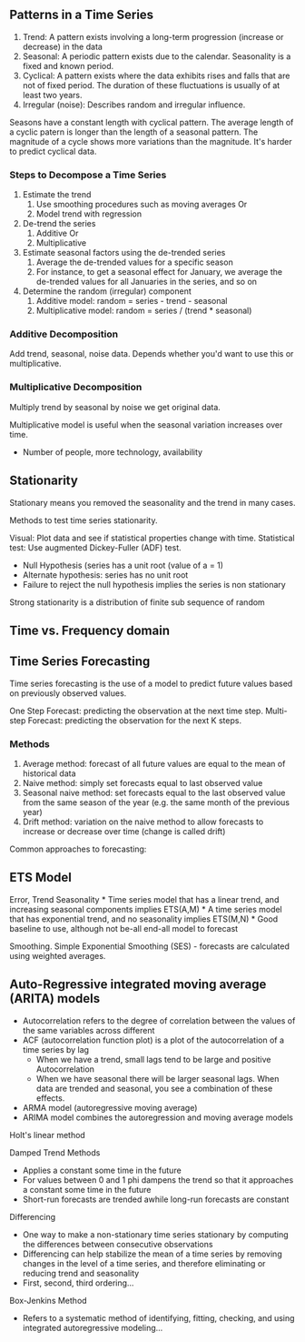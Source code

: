## Patterns in a Time Series

1. Trend: A pattern exists involving a long-term progression (increase or decrease) in the data
2. Seasonal: A periodic pattern exists due to the calendar. Seasonality is a fixed and known period.
3. Cyclical: A pattern exists where the data exhibits rises and falls that are not of fixed period. The duration of these fluctuations is usually of at least two years.
4. Irregular (noise): Describes random and irregular influence.

Seasons have a constant length with cyclical pattern. The average length of a cyclic patern is longer than the length of a seasonal pattern. The magnitude of a cycle shows more variations than the magnitude. It's harder to predict cyclical data.

### Steps to Decompose a Time Series

1. Estimate the trend
	1. Use smoothing procedures such as moving averages Or
	2. Model trend with regression
2. De-trend the series
	1. Additive Or
	2. Multiplicative
3. Estimate seasonal factors using the de-trended series
	1. Average the de-trended values for a specific season
	2. For instance, to get a seasonal effect for January, we average the de-trended values for all Januaries in the series, and so on
4. Determine the random (irregular) component
	1. Additive model: random = series - trend - seasonal
	2. Multiplicative model: random = series / (trend * seasonal)

### Additive Decomposition

Add trend, seasonal, noise data. Depends whether you'd want to use this or multiplicative.
### Multiplicative Decomposition

Multiply trend by seasonal by noise we get original data.

Multiplicative model is useful when the seasonal variation increases over time.
* Number of people, more technology, availability
## Stationarity

Stationary means you removed the seasonality and the trend in many cases.

Methods to test time series stationarity.

Visual: Plot data and see if statistical properties change with time.
Statistical test: Use augmented Dickey-Fuller (ADF) test.
* Null Hypothesis (series has a unit root (value of a = 1)
* Alternate hypothesis: series has no unit root
* Failure to reject the null hypothesis implies the series is non stationary

Strong stationarity is a distribution of finite sub sequence of random 

## Time vs. Frequency domain

## Time Series Forecasting

Time series forecasting is the use of a model to predict future values based on previously observed values.

One Step Forecast: predicting the observation at the next time step.
Multi-step Forecast: predicting the observation for the next K steps.


### Methods

1. Average method: forecast of all future values are equal to the mean of historical data
2. Naive method: simply set forecasts equal to last observed value
3. Seasonal naive method: set forecasts equal to the last observed value from the same season of the year (e.g. the same month of the previous year)
4. Drift method:  variation on the naive method to allow forecasts to increase or decrease over time (change is called drift)

Common approaches to forecasting:

## ETS Model

Error, Trend Seasonality
	* Time series model that has a linear trend, and increasing seasonal components implies ETS(A,M)
	* A time series model that has exponential trend, and no seasonality implies ETS(M,N)
	* Good baseline to use, although not be-all end-all model to forecast

Smoothing. Simple Exponential Smoothing (SES) - forecasts are calculated using weighted averages.

## Auto-Regressive integrated moving average (ARITA) models

* Autocorrelation refers to the degree of correlation between the values of the same variables across different 
* ACF (autocorrelation function plot) is a plot of the autocorrelation of a time series by lag
	* When we have a trend, small lags tend to be large and positive Autocorrelation
	* When we have seasonal there will be larger seasonal lags. When data are trended and seasonal, you see a combination of these effects.
* ARMA model (autoregressive moving average)
* ARIMA model combines the autoregression and moving average models

Holt's linear method

Damped Trend Methods

* Applies a constant some time in the future
* For values between 0 and 1 phi dampens the trend so that it approaches a constant some time in the future
* Short-run forecasts are trended awhile long-run forecasts are constant

Differencing
* One way to make a non-stationary time series stationary by computing the differences between consecutive observations
* Differencing can help stabilize the mean of a time series by removing changes in the level of a time series, and therefore eliminating or reducing trend and seasonality
* First, second, third ordering...

Box-Jenkins Method

* Refers to a systematic method of identifying, fitting, checking, and using integrated autoregressive modeling...
